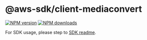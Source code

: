 # @aws-sdk/client-mediaconvert

[![NPM version](https://img.shields.io/npm/v/@aws-sdk/client-mediaconvert/beta.svg)](https://www.npmjs.com/package/@aws-sdk/client-mediaconvert)
[![NPM downloads](https://img.shields.io/npm/dm/@aws-sdk/client-mediaconvert.svg)](https://www.npmjs.com/package/@aws-sdk/client-mediaconvert)

For SDK usage, please step to [SDK readme](https://github.com/aws/aws-sdk-js-v3).
